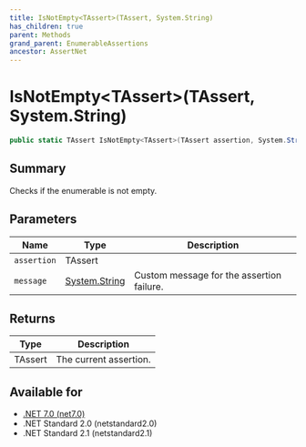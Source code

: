 ```yaml
---
title: IsNotEmpty<TAssert>(TAssert, System.String)
has_children: true
parent: Methods
grand_parent: EnumerableAssertions
ancestor: AssertNet
---
```

# IsNotEmpty&lt;TAssert&gt;(TAssert, System.String)

```csharp
public static TAssert IsNotEmpty<TAssert>(TAssert assertion, System.String message);
```

## Summary
Checks if the enumerable is not empty.

## Parameters
|Name|Type|Description|
|-|-|-|
|`assertion`|TAssert||
|`message`|[System.String](https://learn.microsoft.com/en-us/dotnet/api/system.string)|Custom message for the assertion failure.|

## Returns
|Type|Description|
|-|-|
|TAssert|The current assertion.|

## Available for
- [.NET 7.0 (net7.0)](https://versionsof.net/core/7.0/)
- .NET Standard 2.0 (netstandard2.0)
- .NET Standard 2.1 (netstandard2.1)
